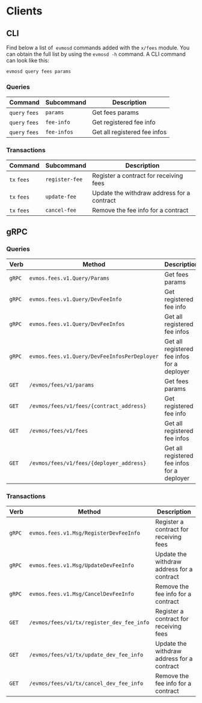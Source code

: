 <!--
order: 8
-->

# Clients

## CLI

Find below a list of  `evmosd` commands added with the  `x/fees` module. You can obtain the full list by using the `evmosd -h` command. A CLI command can look like this:

```bash
evmosd query fees params
```

### Queries

| Command        | Subcommand    | Description                    |
| -------------- | ------------- | ------------------------------ |
| `query` `fees` | `params`      | Get fees params                |
| `query` `fees` | `fee-info`    | Get registered fee info        |
| `query` `fees` | `fee-infos`   | Get all registered fee infos   |

### Transactions

| Command     | Subcommand      | Description                                |
| ----------- | --------------- | ------------------------------------------ |
| `tx` `fees` | `register-fee`  | Register a contract for receiving fees     |
| `tx` `fees` | `update-fee`    | Update the withdraw address for a contract |
| `tx` `fees` | `cancel-fee`    | Remove the fee info for a contract         |

## gRPC

### Queries

| Verb   | Method                                       | Description                                 |
| ------ | -------------------------------------------- | ------------------------------------------- |
| `gRPC` | `evmos.fees.v1.Query/Params`                 | Get fees params                             |
| `gRPC` | `evmos.fees.v1.Query/DevFeeInfo`             | Get registered fee info                     |
| `gRPC` | `evmos.fees.v1.Query/DevFeeInfos`            | Get all registered fee infos                |
| `gRPC` | `evmos.fees.v1.Query/DevFeeInfosPerDeployer` | Get all registered fee infos for a deployer |
| `GET`  | `/evmos/fees/v1/params`                      | Get fees params                             |
| `GET`  | `/evmos/fees/v1/fees/{contract_address}`     | Get registered fee info                     |
| `GET`  | `/evmos/fees/v1/fees`                        | Get all registered fee infos                |
| `GET`  | `/evmos/fees/v1/fees/{deployer_address}`     | Get all registered fee infos for a deployer |

### Transactions

| Verb   | Method                                    | Description                                |
| ------ | ----------------------------------------- | ------------------------------------------ |
| `gRPC` | `evmos.fees.v1.Msg/RegisterDevFeeInfo`    | Register a contract for receiving fees     |
| `gRPC` | `evmos.fees.v1.Msg/UpdateDevFeeInfo`      | Update the withdraw address for a contract |
| `gRPC` | `evmos.fees.v1.Msg/CancelDevFeeInfo`      | Remove the fee info for a contract         |
| `GET`  | `/evmos/fees/v1/tx/register_dev_fee_info` | Register a contract for receiving fees     |
| `GET`  | `/evmos/fees/v1/tx/update_dev_fee_info`   | Update the withdraw address for a contract |
| `GET`  | `/evmos/fees/v1/tx/cancel_dev_fee_info`   | Remove the fee info for a contract         |
